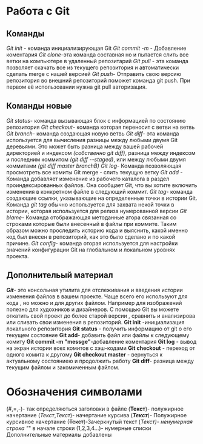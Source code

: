 # Работа с Git
## Команды
*Git init* - команда инициализирующая Git 
*Git commit -m* - Добавление коментария 
*Git clone*-эта команда составная но и пытается слить все ветки на компьютере в удаленный репозитарий
*Git pull* - эта команда позволяет скачать все из текущего репозитория и автоматически сделать merge с нашей версией
*Git push*- Отправить свою версию репозитория во внешний репозиторий поможет команда git push. При первом её использовании нужна git pull авторизация.
## Команды новые
*Git status*- команда вызывающая блок с информацией по состоянию репозитория 
*Git checkout*- команда которая переносит с ветви на ветвь
  *Git branch*- команда создающая новую ветвь 
  *Git diff*- эта команда  используется для вычисления разницы между любыми двумя Git деревьями. Это может быть разница между вашей рабочей директорией и индексом *(собственно git diff)*, разница между индексом и последним коммитом *(git diff --staged)*, или между любыми двумя коммитами *(git diff master branchB)*
*Git log*- Команда позволяющая просмотреть все комиты 
Git merge - слить текущую ветку
*Git add* - Команда добавляет изменение из рабочего каталога в раздел проиндексированных файлов. Она сообщает Git, что вы хотите включить изменения в конкретном файле в следующий коммит. 
*Git tag*-  команда создающие ссылки, указывающие на определенные точки в истории Git. Команда *git tag* обычно используется для захвата некой точки в истории, которая используется для релиза нумерованной версии
*Git blame*- Команда отображающая методанные атора связанная со строками которые были внесенный в файлы при коммите. Таким образом можно проследить историю кода и выяснить, какой именно код был внесен в репозиторий, как это было сделано и по какой причине.
*Git config*- команда оторая используется для настройки значений конфигурации Git на глобальном и локальном уровнях проекта.
## Дополнительый материал 
***Git***- это консольная утилита для отслеживания и введения истории изменения файлов в вашем проекте. Чаще всего его используют для кода , но можно и для других файлом. Например для изображений полезно для худохников и дизайнеров.
С помощью Git вы можете откатить свой проект до более старой версии , сравнить и анализирова или сливать свои изменения в репозиторий.
**Git init** -инициализация локального репозитория
**Git status** - получить информацию от git о его текущем состояние
**Git add**- добавить файл или файлы к следующему комиту
**Git commit -m "messge"**-добавление коментария
**Git log** - вывод на экран истории всех комитов с хэш-кодами
**Git checkout** - переход от одного комита к другому
**Git checkout master** - вернуться к актуальному состояниею и продолжить работу
**Git diff**- разница между текущим файлом и закомиченным файлом.
# Обозначения символами
(#,=,-)- так определяються заголовки в файле
(**Текст**)- полужирное начертание
(*Текст*,_Текст_)- начертание курсива
(***Текст***)- Полужирное курсивное начертание
(~~Текст~~)-Зачеркнутый текст
(*Текст)- ненумерная строка "*" в начале строки
(1,2,3,4...)- нумерные списки
Дополнительные материалы добавлены
